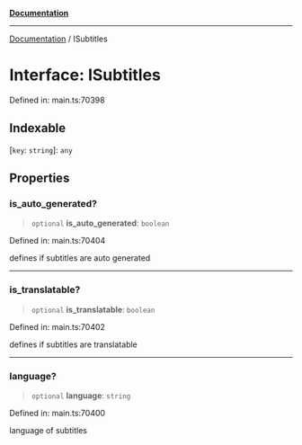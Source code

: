 [**Documentation**](../README.md)

***

[Documentation](../README.md) / ISubtitles

# Interface: ISubtitles

Defined in: main.ts:70398

## Indexable

\[`key`: `string`\]: `any`

## Properties

### is\_auto\_generated?

> `optional` **is\_auto\_generated**: `boolean`

Defined in: main.ts:70404

defines if subtitles are auto generated

***

### is\_translatable?

> `optional` **is\_translatable**: `boolean`

Defined in: main.ts:70402

defines if subtitles are translatable

***

### language?

> `optional` **language**: `string`

Defined in: main.ts:70400

language of subtitles
